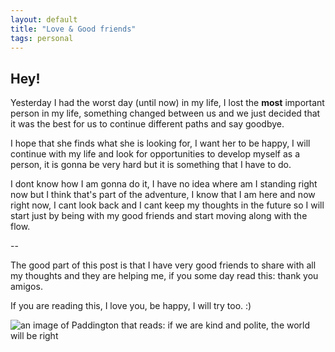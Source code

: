 ```yaml
---
layout: default
title: "Love & Good friends"
tags: personal
---
```


## Hey!

Yesterday I had the worst day (until now) in my life, I lost the **most** important person in my life, something changed between us and we just decided that it was the best for us to continue different paths and say goodbye.

I hope that she finds what she is looking for, I want her to be happy, I will continue with my life and look for opportunities to develop myself as a person, it is gonna be very hard but it is something that I have to do.

I dont know how I am gonna do it, I have no idea where am I standing right now but I think that's part of the adventure, I know that I am here and now right now, I cant look back and I cant keep my thoughts in the future so I will start just by being with my good friends and start moving along with the flow.

--

The good part of this post is that I have very good friends to share with all my thoughts and they are helping me, if you some day read this: thank you amigos.

If you are reading this, I love you, be happy, I will try too. :)

![an image of Paddington that reads: if we are kind and polite, the world will be right][img]

[img]: https://i.imgur.com/0RBFuXY.jpg